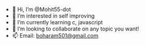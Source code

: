 - 👋 Hi, I’m @Mohit55-dot
- 👀 I’m interested in self improving
- 🌱 I’m currently learning c, javascript
- 💞️ I’m looking to collaborate on any topic you want!
- 📫 Email: boharam501@gmail.com


